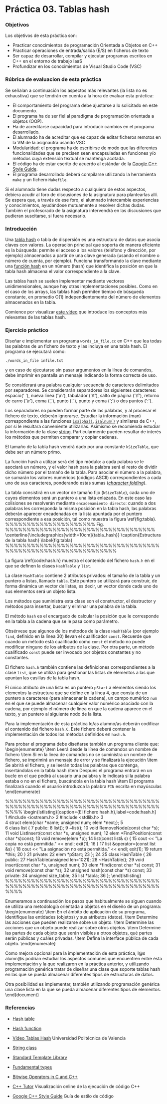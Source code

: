 # Práctica 03. Tablas hash

### Objetivos
Los objetivos de esta práctica son: 

* Practicar conocimientos de programación Orientada a Objetos en C++
* Practicar operaciones de entrada/salida (E/S) en ficheros de texto
* Ser capaz de desarrollar, compilar y ejecutar programas escritos en C++ en el entorno de trabajo IaaS
* Profundizar en los conocimientos de Visual Studio Code (VSC)

### Rúbrica de evaluacion de esta práctica
Se señalan a continuación los aspectos más relevantes (la lista no es exhaustiva)
que se tendrán en cuenta a la hora de evaluar esta práctica:

* El comportamiento del programa debe ajustarse a lo solicitado en este documento.
* El programa ha de ser fiel al paradigma de programación orientada a objetos (OOP).
* Ha de acreditarse capacidad para introducir cambios en el programa desarrollado.
* El alumnado ha de acreditar que es capaz de editar ficheros remotos en la VM de la asignautra usando VSC
* Modularidad: el programa ha de escribirse de modo que las diferentes funcionalidades
que se precisen sean encapsuladas en funciones y/o métodos cuya extensión textual se mantenga acotada.
* El código ha de estar escrito de acuerdo al estándar de la [Google C++ Style Guide](https://google.github.io/styleguide/cppguide.html).
* El programa desarrollado deberá compilarse utilizando la herramienta `make` y un fichero `Makefile`.

Si el alumnado tiene dudas respecto a cualquiera de estos aspectos, debiera acudir al
foro de discusiones de la asignatura para plantearlas allı́. 
Se espera que, a través de ese foro, el alumnado intercambie experiencias y conocimientos, ayudándose mutuamente
a resolver dichas dudas. 
También el profesorado de la asignatura intervendrá en las discusiones que pudieran suscitarse, si fuera necesario.
    
### Introducción
Una [tabla hash](https://en.wikipedia.org/wiki/Hash_table) o tabla de dispersión es una estructura de datos que asocia claves con valores. 
La operación principal que soporta de manera eficiente es la búsqueda: permite el acceso a los valores (teléfono y dirección, por ejemplo) 
almacenados a partir de una clave generada (usando el nombre o número de cuenta, por ejemplo). 
Funciona transformando la clave mediante una [función hash](https://en.wikipedia.org/wiki/Hash_function)
en un número (hash) que identifica la posición en que la tabla hash almacena el valor correspondiente
a la clave.

Las tablas hash se suelen implementar mediante vectores unidimensionales, aunque hay otras implementaciones posibles. 
Como en el caso de los arrays, las tablas hash permiten tiempo de búsqueda constante, en promedio O(1)
independientemente del número de elementos almacenados en la tabla. 

Comience por visualizar [este vídeo](http://www.upv.es/visor/media/5199057f-ae11-a340-b7b1-50fc9da12159/c) que
introduce los conceptos más relevantes de las tablas hash.

### Ejercicio práctico
Diseñar e implementar un programa `words_in_file.cc` en C++ que lea todas las palabras de un fichero de texto y las incluya en una tabla hash.
El programa se ejecutará como:

`./words_in_file infile.txt`

y en caso de ejecutarse sin pasar argumentos en la línea de comandos, debe imprimir en pantalla un mensaje
indicando la forma correcta de uso.

Se considerará una palabra cualquier secuencia de caracteres delimitados por separadores. 
Se considerarán separadores los siguientes caracteres: espacio(' '), nueva línea ('\n'), 
tabulador ('\t'), salto de página ('\f'), retorno de carro ('\r'), coma (','), punto ('.'), 
punto y coma (';') o dos puntos (':'). 

Los separadores no pueden formar parte de las palabras, y al procesar el fichero de texto, deberán ignorarse. 
Estudiar la información (man) correspondiente a las funciones 
[`isalpha()`](https://en.cppreference.com/w/cpp/string/byte/isalpha), 
[`isalnum()`](https://en.cppreference.com/w/cpp/string/byte/isalnum) y similares de C++, por 
si le resultara conveniente utilizarlas. 
Asimismo se recomienda estudiar la información de la clase [string](https://en.cppreference.com/w/cpp/string/basic_string).
Particularmente pueden resultar de interés los métodos que permiten comparar y copiar cadenas.

El tamaño de la tabla hash vendrá dado por una constante `kSizeTable`, que debe ser un número primo.

La función hash a utilizar será del tipo módulo: a cada palabra se le asociará un número, 
y el valor hash para la palabra será el resto de dividir dicho número por el tamaño de la tabla. 
Para asociar el número a la palabra, se sumarán los valores numéricos (códigos ASCII) 
correspondientes a cada uno de sus caracteres, ponderando estas sumas
([*character folding*](https://en.wikipedia.org/wiki/Hash_function#Character_folding)).

La tabla consistirá en un vector de tamaño fijo (`kSizeTable`), cada uno de cuyos elementos será un puntero a una lista enlazada.
En este caso las colisiones se resolverán mediante `encadenamiento directo`: cuando a dos
palabras les corresponda la misma posición en la tabla hash, las palabras deberán aparecer encadenadas
en la lista apuntada por el puntero correspondiente a esa posición, tal como muestra la figura \ref{fig:tabla}.
%%%%%%%%%%%%%%%%%%%%% Fig. %%%%%%%%%%%%%%%%%%%%%%%%%%%%%%%%%%%
\centerline{\includegraphics[width=10cm]{tabla_hash}}
\caption{Estructura de la tabla hash}
\label{fig:tabla}
%%%%%%%%%%%%%%%%%%%%%%%%%%%%%%%%%%%%%%%%%%%%%%%%%%%%%%%%%%%%%%

La figura \ref{code:hash.h} muestra el contenido del fichero `hash.h` en el
que se definen la clases `HashTable` y `list`. 

La clase `HashTable` contiene 2 atributos privados: el tamaño de la tabla 
y un puntero a listas, llamado `tabla`. 
Este puntero se utilizará para construir, de forma dinámica un vector de listas, es
decir, un vector donde cada uno de sus elementos será un objeto lista.

Los métodos que suministra esta clase son el constructor, el destructor y métodos
para insertar, buscar y eliminar una palabra de la tabla.

El método `hash` es el encargado de calcular la posición que le corresponde
en la tabla a la cadena que se le pasa como parámetro.

Obsérvese que algunos de los métodos de la clase `HashTable` (por ejemplo `find`,
definido en la línea 30) llevan el cualificador `const`. 
Recuerde que cuando un método está cualificado como `const` el método no puede modificar ninguno de los atributos
de la clase. 
Por otra parte, un método cualificado `const` puede ser invocado por objetos
constantes y no constantes.

El fichero `hash.h` también contiene las definiciones correspondientes a la clase
`list`, que se utiliza para gestionar las listas de elementos a las que apuntan las 
casillas de la tabla hash.

El único atributo de una lista es un puntero `pStart` a elementos siendo los elementos
la estructura que se define en la línea 4, que consta de un puntero a caracteres (para almacenar la cadena),
un campo numérico `num` en el que se puede almacenar cualquier valor numérico asociado con la cadena, por
ejemplo el número de línea en que la cadena aparece en el texto, y un puntero
al siguiente nodo de la lista.

Para la implementación de esta práctica lo/as alumno/as deberán codificar el contenido
del fichero `hash.C`. Este fichero deberá contener la implementación de todos
los métodos definidos en `hash.h`.

Para probar el programa debe diseñarse también un programa cliente que:
\begin{enumerate}
\item Leerá desde la línea de comandos un nombre de fichero
\item Si en la línea de comandos no se suministra un nombre de fichero, se imprimirá un mensaje de error
y se finalizará la ejecución
\item Se abrirá el fichero, y se leerán todas las palabras que contenga, insertándolas en la tabla hash
\item Después el programa entrará en un bucle en el que pedirá al usuario una palabra y le indicará
si la palabra estaba o no en el fichero, buscándola en la tabla hash
\item El programa finalizará cuando el usuario introduzca la palabra `FIN` escrita en mayúsculas
\end{enumerate}

%%%%%%%%%%%%%%%%%%%%%%%%%%%%%%%%%%%%%%%%%%%%%%%%%%%%%%%%%%%%%%%%%%%%%%%%%%%%
\begin{lstlisting}[caption={El fichero hash.h},label=code:hash.h]     
1  #include <iostream.h>
2  #include <stdlib.h>
3  
4  struct elem{char *name; unsigned num; elem *next;};
5  
6  class list {
7  public:
8     list();
9     ~list();
10    void RemoveNode(const char *s);
11    void ListInsert(const char *s, unsigned num);
12    elem *FindPosition(const char *s)const;
13    void remove(elem *p);
14    list(const list& s) {
15      cout << "La copia no está permitida." << endl; exit(1);
16    }
17    list &operator=(const list &s) {
18      cout << "La asignación no está permitida." << endl; exit(1);
19      return *this;
20    }
21 private:
22    elem *pStart;
23 };
24 
25 class HashTable {
26 public:
27    HashTable(unsigned len=1021);
28    ~HashTable();
29    void insert(const char *s, unsigned num);
30    elem *find(const char *s) const;
31    void remove(const char *s);
32    unsigned hash(const char *s) const;
33 private:
34    unsigned size_table;
35    list *tabla;
36 };
\end{lstlisting}
%%%%%%%%%%%%%%%%%%%%%%%%%%%%%%%%%%%%%%%%%%%%%%%%%%%%%%%%%%%%%%%%%%%%%%%%%%%%

Enumeramos a continuación los pasos que habitualmente se siguen cuando se utiliza una metodología orientada
a objetos en el diseño de un programa:
\begin{enumerate}
\item En el ámbito de aplicación de su programa, identifique las entidades (objetos) y sus atributos (datos).
\item Determine las acciones que pueden realizarse sobre un objeto.
\item Determine las acciones que un objeto puede realizar sobre otros objetos.
\item Determine las partes de cada objeto que serán visibles a otros objetos, qué partes serán públicas y cuáles
privadas.
\item Defina la interface pública de cada objeto.
\end{enumerate}

Como mejora opcional para la implementación de esta práctica, l@s alumn@s podrían estudiar los aspectos comunes
que encuentren entre ésta implementación y la que realizaron en la práctica anterior, y utilizando
programación genérica tratar de diseñar una clase que soporte tablas hash en las que se pueda almacenar
diferentes tipos de estructuras de datos.

Otra posibilidad es implementar, también utilizando programación genérica una clase lista en la que se pueda almacenar
diferentes tipos de elementos.
\end{document}




### Referencias
* [Hash table](https://en.wikipedia.org/wiki/Hash_table)
* [Hash function](https://en.wikipedia.org/wiki/Hash_function)
* [Vídeo Tablas Hash](http://www.upv.es/visor/media/5199057f-ae11-a340-b7b1-50fc9da12159/c) Universidad
 Politécnica de Valencia

* [String class](http://www.cplusplus.com/reference/string/string/)

* [Standard Template Library](http://www.cplusplus.com/reference/stl/)
* [Fundamental types](https://en.cppreference.com/w/cpp/language/types)
* [Bitwise Operators in C and C++](https://www.cprogramming.com/tutorial/bitwise_operators.html)
* [C++ Tutor](http://pythontutor.com/cpp.html#mode=display) Visualización online de la ejecución de código C++
* [Google C++ Style Guide](https://google.github.io/styleguide/cppguide.html) Guía de estilo de código 
